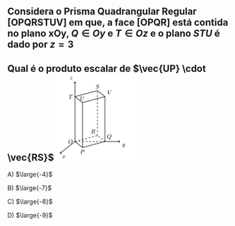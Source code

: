 ## Considera o Prisma Quadrangular Regular [OPQRSTUV] em que, a face [OPQR] está contida no plano xOy, $Q \in Oy$ e $T \in Oz$ e o plano $STU$ é dado por $z=3$

## Qual é o produto escalar de $\vec{UP} \cdot \vec{RS}$  ![Alt text](image-1.png)

A) $\large{-4}$

B) $\large{-7}$

C) $\large{-8}$

D) $\large{-9}$


